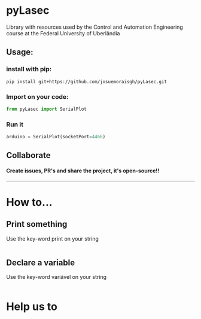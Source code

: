 # pyLasec
Library with resources used by the Control and Automation Engineering course at the Federal University of Uberlândia

## Usage:
### install with pip:
```shell
pip install git+https://github.com/josuemoraisgh/pyLasec.git
```
### Import on your code:
```python
from pyLasec import SerialPlot
```
### Run it
```python
arduino = SerialPlot(socketPort=4466)
```

## Collaborate
#### Create issues, PR's and share the project, it's open-source!!

___
# How to...
## Print something
Use the key-word print on your string
```python
```
## Declare a variable
Use the key-word variável on your string
```python
```

# Help us to 
